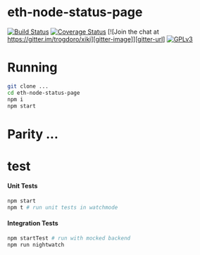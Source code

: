 # eth-node-status-page

[![Build Status][travis-image]][travis-url] [![Coverage Status][coveralls-image]][coveralls-url] [![Join the chat at https://gitter.im/trogdoro/xiki][gitter-image]][gitter-url] [![GPLv3][license-image]][license-url]

[travis-image]: https://travis-ci.org/ethcore/eth-node-status-page.svg?branch=master
[travis-url]: https://travis-ci.org/ethcore/eth-node-status-page
[coveralls-image]: https://coveralls.io/repos/github/ethcore/eth-node-status-page/badge.svg?branch=master
[coveralls-url]: https://coveralls.io/github/ethcore/eth-node-status-page?branch=master
[gitter-image]: https://badges.gitter.im/Join%20Chat.svg
[gitter-url]: https://gitter.im/ethcore/parity?utm_source=badge&utm_medium=badge&utm_campaign=pr-badge&utm_content=badge
[license-image]: https://img.shields.io/badge/license-GPL%20v3-green.svg
[license-url]: http://www.gnu.org/licenses/gpl-3.0.en.html

# Running
```bash
git clone ...
cd eth-node-status-page
npm i
npm start
```

# Parity ...

# test
#### Unit Tests
```bash
npm start
npm t # run unit tests in watchmode
```

#### Integration Tests
```bash
npm startTest # run with mocked backend
npm run nightwatch
```

